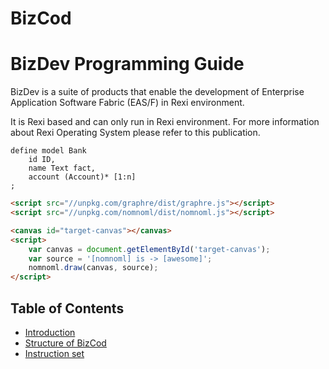 # BizCod

# BizDev Programming Guide

BizDev is a suite of products that enable the development of Enterprise Application Software Fabric (EAS/F) in Rexi environment.

It is Rexi based and can only run in Rexi environment. For more information about Rexi Operating System please refer to this publication.


```
define model Bank
    id ID,
    name Text fact,
    account (Account)* [1:n]
;
```

```html
<script src="//unpkg.com/graphre/dist/graphre.js"></script>
<script src="//unpkg.com/nomnoml/dist/nomnoml.js"></script>

<canvas id="target-canvas"></canvas>
<script>
    var canvas = document.getElementById('target-canvas');
    var source = '[nomnoml] is -> [awesome]';
    nomnoml.draw(canvas, source);
</script>
```

## Table of Contents
* [Introduction](#introduction)
* [Structure of BizCod](#structure-of-griddb)
* [Instruction set](#instruction-set)


